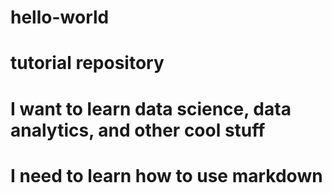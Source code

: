 # hello-world
# tutorial repository
# I want to learn data science, data analytics, and other cool stuff
# I need to learn how to use markdown

